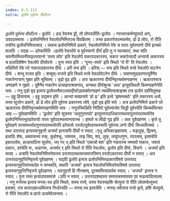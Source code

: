 ```yaml
---
index: 6.3.111
sutra: ढ्रलोपे पूर्वस्य दीर्घोऽणः

---
```

_ढ्रलोपे पूर्वस्य दीर्घोऽणः_ - ढ्रलोपे । ढच् रेफश्च ढ्रौ, तौ लोपयतीति-ढ्रलोपः । ण्यन्तात्कर्मण्युपपदे अण्, उपपदसमासः । ढलोपनिमित्तं रेफलोपनिमित्तञ्च विवक्षितम् । तच्च ढकाररेफात्मकमेव, ढो ढे लोपः, रो रीति तयोरेव ढ्रलोपनिमित्तत्वात् । तथाच ढलोपनिमित्ते ढकारे, रेफलोपनिमित्ते रेफे च परतः पूर्वस्याणो दीर्घ इत्यर्थः फलति । तदाह — ढरेफाविति ।ढलोपे रेफलोपे च पूर्वस्याणो दीर्घ॑ इति तु न व्याख्यातं, तथा सति चयनीयमित्यनीयप्र्रत्ययान्ते 'तस्य लोप' इति रेफलोपे यकारादकारस्य, चकार चचारेत्यादौ अभ्यासे अकारस्य च हलादिशेषेण रेफलोपे दीर्घापत्तेः । पुना रमत इति । 'पुनर्-रमते' इति स्थिते 'रो री' ति रेफलोपः । तन्निमित्ते रेफे परे नकारादकारस्य दीर्घः । हरी रम्य इति । हरिस् — रम्य इति स्थिते रुत्वे रेफलोपे चाऽनेन दीर्घः । शम्भू राजत इति । शम्बुस्-राजते इति स्थिते रुत्वे रेफलोपेऽनेन दीर्घः । त्रयाणामुदाहरणात्पूर्वेणैव णकारेणात्राण् गृह्रत इति सूचितम् । तृढो वृढ इति । अत्र ऋकारस्य दीर्घनिवृत्त्यर्थमण्ग्रहणम् । ऋकारश्चात्र अण्ग्रहणे न गृह्रते । पूर्वेणैव णकारेण प्रत्याहाराश्रयणात्, अन्यथा दीर्घश्रुत्या 'अच' इत्युपस्थितौ किमण्ग्रहणेनेति भावः । ननु तृढो वृढ इत्यत्र ढ्रलोपस्यैवाऽभावाद्दीर्घाऽप्रसक्तेरण्ग्रहणं व्यर्थमित्याशङ्क्य तत्र ढलोपं दर्शयितुमाह — तृहू हिंसायाम् । वृहू उद्यमन इति । आभ्यां क्तप्रत्यये 'हो ढः' इति ढत्वे 'झषस्तथोः' इति तकारस्य धत्वे, तस्य ष्टुत्वेन ढकारे, ढो ढे लोप इति पूर्वस्य ढकारस्य लोपे, तृढो वृढ इति रूपे । अत्र ढलोपनिमित्ते ढकारे परे ऋकारस्य दीर्घनिवृत्त्यर्थमण्ग्रहणमिति भावः । ननुतस्मिन्निति निर्दिष्टे पूर्वस्य॑त्येव सिद्धौ पूर्वस्येति किमर्थमित्यत आह — पूर्वग्रहणमिति । 'ढ्रलोप' इति सूत्रस्य 'अलुगुत्तरपदे' इत्युत्तरपदाधिकारस्थत्वादुत्तरपदस्थयोरेव ढ्रलोपनिभित्तभूतढरेफयोः परतः पूर्वपदस्थत्वाभावाच्च । इष्यते च लीढो गुढ इति । अतः पूर्वग्रहणम् । कृते तु पूर्वग्रहणे तत्सामर्थ्यादनुत्तरपदस्थयोरपि ढरेफयोः परतोऽपूर्वपदस्थस्यापि पूर्वस्या.ञणो दीर्घः सिध्यतीत्यर्थः । तथा उत्तरपद इत्यस्यानुवृत्तौ अजर्घा इत्यत्रापि दीर्घो न स्यात् ।गृधु अभिकाङ्क्षायाम् । यङ्लुक्, द्वित्वम्, हलादिः शेषः, अब्यासस्य रुक्, कुहोश्चुः, जश्त्वम् , लङ् सिप्, शप्, लुक्, लघूपधगुणः, रपरत्वम्, इतश्चेति इकारलोपः, हल्ङ्यादिना सुलोपः, जर् गर् ध् इति स्थिते 'एकाचो बश' इति गकारस्य भष्भावो घकारः, जश्त्वं दकारः, दश्चेति रुः, अडागमः, अजर्घर् र् इति स्थिते रो रीति रेफलोपः, ढ्रलोप इति दीर्घः, विसर्गः । अजर्घा इति रूपम् । अत्रापि रेफलोपनिमित्तरेफस्य उत्तरपदस्थत्वाभावात्तस्मिन् परतोऽकारस्य दीर्घो न स्यात् । अत उत्तरपदानुवृत्तिनिवृत्तये पूर्वग्रहणम् । यद्यपि ढ्रलोपे इत्यत्र ढलोपनिमित्तढकारविषये उत्तरपद इत्यस्यानुवृत्तिसंभवादेव न सम्भवति, तथापि 'अजर्घा' इत्यत्र रेफलोपनिमित्तरेफविषये उत्तरपद इत्यस्यानुवृत्तिनिवृत्तये पूर्वग्रहणम् । तदनुवृत्तौ हि नीरक्तम्, दूरक्तमित्यादावेव स्यात् । 'अजर्घा' इत्यत्र न स्यात् । पुना रमत इत्यादावसमासे ।ञपि न स्यात् । उत्तरपदशब्दस्य समासचरमावयव एव रूढत्वादित्यलम् । ननु मनोरथ इत्यत्र मनस्-रथ इति स्थिते, सस्य रुत्वे, तस्य रेफस्यहशि चे॑त्युत्वं रो री॑ति लोपश्चेत्युभयं प्रसक्तं, तत्र कतरद्बाध्यमित्यत्र निर्धारयति — मनस् रथ इत्यत्रेति । मनस्-रथैत्यत्र रुत्वे कृते, हशि चेत्युत्वे, रो रीति रेफलोपे च प्राप्ते उत्वमेवेत्यन्वयः ।